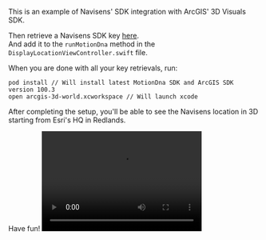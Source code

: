 
This is an example of Navisens' SDK integration with ArcGIS' 3D Visuals SDK.

Then retrieve a Navisens SDK key [here](https://navisens.com/).  
And add it to the `runMotionDna` method in the `DisplayLocationViewController.swift` file.

When you are done with all your key retrievals, run:
```
pod install // Will install latest MotionDna SDK and ArcGIS SDK version 100.3
open arcgis-3d-world.xcworkspace // Will launch xcode
```

After completing the setup, you'll be able to see the Navisens location in 3D starting from Esri's HQ
in Redlands.

Have fun!
<video src="esri_3d.mp4" width="320" height="200" controls preload></video>
